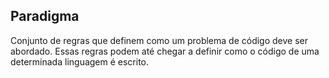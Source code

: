 ## Paradigma

Conjunto de regras que definem como um problema de código deve ser abordado. Essas regras podem até chegar a definir como o código de uma determinada linguagem é escrito.
